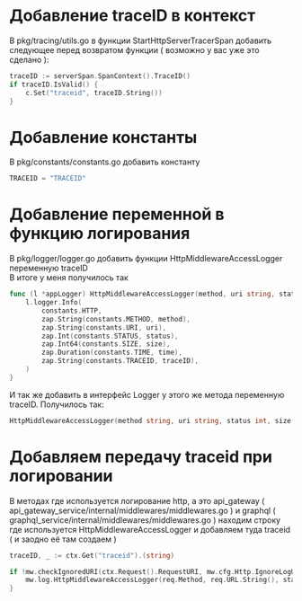 
# Добавление traceID в контекст
В pkg/tracing/utils.go в функции StartHttpServerTracerSpan добавить следующее перед возвратом функции ( возможно у вас уже это сделано ):
```go
traceID := serverSpan.SpanContext().TraceID()
if traceID.IsValid() {
    c.Set("traceid", traceID.String())
}
```

# Добавление константы
В pkg/constants/constants.go добавить константу
```go
TRACEID = "TRACEID"
```

# Добавление переменной в функцию логирования
В pkg/logger/logger.go добавить функции HttpMiddlewareAccessLogger переменную traceID \
В итоге у меня получилось так
```go 
func (l *appLogger) HttpMiddlewareAccessLogger(method, uri string, status int, size int64, time time.Duration, traceID string) {
	l.logger.Info(
		constants.HTTP,
		zap.String(constants.METHOD, method),
		zap.String(constants.URI, uri),
		zap.Int(constants.STATUS, status),
		zap.Int64(constants.SIZE, size),
		zap.Duration(constants.TIME, time),
        zap.String(constants.TRACEID, traceID),
	)
}
```
И так же добавить в интерфейс Logger у этого же метода переменную traceID. Получилось так:
```go
HttpMiddlewareAccessLogger(method string, uri string, status int, size int64, time time.Duration, traceID string)
```

# Добавляем передачу traceid при логировании
В методах где используется логирование http, а это api_gateway ( api_gateway_service/internal/middlewares/middlewares.go ) и graphql ( graphql_service/internal/middlewares/middlewares.go ) находим строку где используется HttpMiddlewareAccessLogger и добавляем туда traceid ( и заодно её там создаем )
```go
traceID, _ := ctx.Get("traceid").(string)

if !mw.checkIgnoredURI(ctx.Request().RequestURI, mw.cfg.Http.IgnoreLogUrls) {
    mw.log.HttpMiddlewareAccessLogger(req.Method, req.URL.String(), status, size, s, traceID)
}
```
